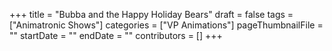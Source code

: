 +++
title = "Bubba and the Happy Holiday Bears"
draft = false
tags = ["Animatronic Shows"]
categories = ["VP Animations"]
pageThumbnailFile = ""
startDate = ""
endDate = ""
contributors = []
+++
